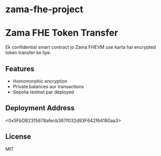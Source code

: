 # zama-fhe-project
# Zama FHE Token Transfer

Ek confidential smart contract jo Zama FHEVM use karta hai encrypted token transfer ke liye.

## Features
- Homomorphic encryption
- Private balances aur transactions
- Sepolia testnet par deployed

## Deployment Address
<0x5FbDB2315678afecb367f032d93F642f64180aa3>

## License
MIT
